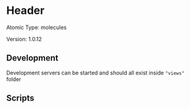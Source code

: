 # Header

Atomic Type: molecules

Version: 1.0.12

## Development

Development servers can be started and should all exist inside `"views"` folder

## Scripts
